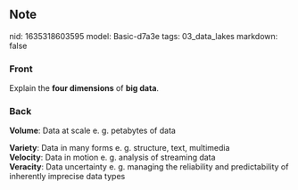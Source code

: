 ## Note
nid: 1635318603595
model: Basic-d7a3e
tags: 03_data_lakes
markdown: false

### Front
Explain the <b>four dimensions</b> of <b>big data</b>.

### Back
<b>Volume</b>: Data at scale e. g. petabytes of data
<div>
  <b>Variety</b>: Data in many forms e. g. structure, text,
  multimedia
</div>
<div>
  <b>Velocity</b>: Data in motion e. g. analysis of streaming data
</div>
<div>
  <b>Veracity</b>: Data uncertainty e. g. managing the reliability
  and predictability of inherently imprecise data types
</div>

